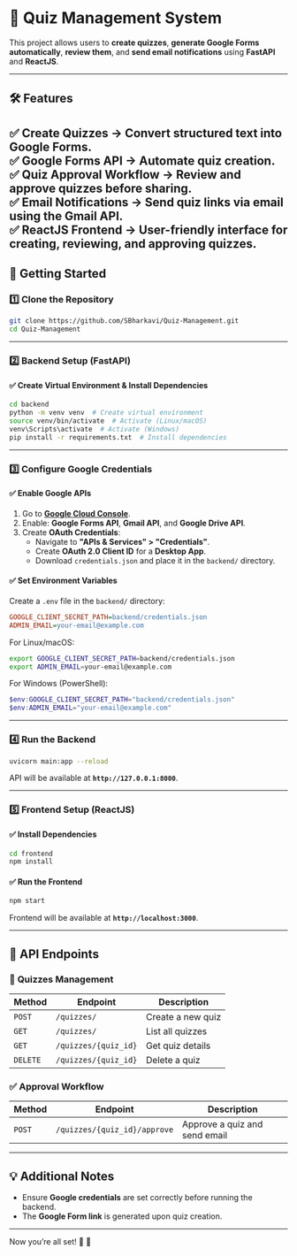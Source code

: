 # 📌 Quiz Management System  

This project allows users to **create quizzes**, **generate Google Forms automatically**, **review them**, and **send email notifications** using **FastAPI** and **ReactJS**.  

---

## 🛠️ Features  

✅ **Create Quizzes** → Convert structured text into Google Forms.  
✅ **Google Forms API** → Automate quiz creation.  
✅ **Quiz Approval Workflow** → Review and approve quizzes before sharing.  
✅ **Email Notifications** → Send quiz links via email using the Gmail API.  
✅ **ReactJS Frontend** → User-friendly interface for creating, reviewing, and approving quizzes.  
---

## 🚀 Getting Started  

### 1️⃣ Clone the Repository  

```bash
git clone https://github.com/SBharkavi/Quiz-Management.git
cd Quiz-Management
```

---

### 2️⃣ Backend Setup (FastAPI)  

#### ✅ Create Virtual Environment & Install Dependencies  
```bash
cd backend
python -m venv venv  # Create virtual environment
source venv/bin/activate  # Activate (Linux/macOS)
venv\Scripts\activate  # Activate (Windows)
pip install -r requirements.txt  # Install dependencies
```

---

### 3️⃣ Configure Google Credentials  

#### ✅ Enable Google APIs  
1. Go to **[Google Cloud Console](https://console.cloud.google.com/)**.  
2. Enable: **Google Forms API**, **Gmail API**, and **Google Drive API**.  
3. Create **OAuth Credentials**:  
   - Navigate to **"APIs & Services" > "Credentials"**.  
   - Create **OAuth 2.0 Client ID** for a **Desktop App**.  
   - Download `credentials.json` and place it in the `backend/` directory.  

#### ✅ Set Environment Variables  

Create a `.env` file in the `backend/` directory:  

```ini
GOOGLE_CLIENT_SECRET_PATH=backend/credentials.json
ADMIN_EMAIL=your-email@example.com
```

For Linux/macOS:  
```bash
export GOOGLE_CLIENT_SECRET_PATH=backend/credentials.json
export ADMIN_EMAIL=your-email@example.com
```

For Windows (PowerShell):  
```powershell
$env:GOOGLE_CLIENT_SECRET_PATH="backend/credentials.json"
$env:ADMIN_EMAIL="your-email@example.com"
```

---

### 4️⃣ Run the Backend  
```bash
uvicorn main:app --reload
```
API will be available at **`http://127.0.0.1:8000`**.  

---

### 5️⃣ Frontend Setup (ReactJS)  

#### ✅ Install Dependencies  
```bash
cd frontend
npm install
```

#### ✅ Run the Frontend  
```bash
npm start
```
Frontend will be available at **`http://localhost:3000`**.  

---  

## 📌 API Endpoints  

### 🎯 **Quizzes Management**  
| Method | Endpoint | Description |
|--------|---------|-------------|
| `POST` | `/quizzes/` | Create a new quiz |
| `GET` | `/quizzes/` | List all quizzes |
| `GET` | `/quizzes/{quiz_id}` | Get quiz details |
| `DELETE` | `/quizzes/{quiz_id}` | Delete a quiz |

### ✅ **Approval Workflow**  
| Method | Endpoint | Description |
|--------|---------|-------------|
| `POST` | `/quizzes/{quiz_id}/approve` | Approve a quiz and send email |

---

## 💡 Additional Notes  

- Ensure **Google credentials** are set correctly before running the backend.  
- The **Google Form link** is generated upon quiz creation.  
---

Now you’re all set! 🚀 🎉

